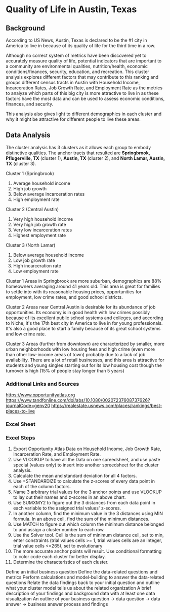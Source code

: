 # Quality of Life in Austin, Texas
## Background
According to US News, Austin, Texas is declared to be the #1 city in America to live in because of its quality of life for the third time in a row. 

Although no correct system of metrics have been discovered yet to accurately measure quality of life, potential indicators that are important to a community are environmental qualities, nutrition/health, economic conditions/finances, security, education, and recreation. 
This cluster analysis explores different factors that may contribute to this ranking and groups different census tracts in Austin with Household Income, Incarceration Rates, Job Growth Rate, and Employment Rate as the metrics to analyze which parts of this big city is more attractive to live in as these factors have the most data and can be used to assess economic conditions, finances, and security. 

This analysis also gives light to different demographics in each cluster and why it might be attractive for different people to live these areas. 
## Data Analysis
The cluster analysis has 3 clusters as it allows each group to embody distinctive qualities. The anchor tracts that resulted are **Springbrook, Pflugerville, TX** (cluster 1), **Austin, TX** (cluster 2), and **North Lamar, Austin, TX** (cluster 3). 

Cluster 1 (Springbrook)
1. Average household income
2. High job growth
3. Below average incarceration rates
4. High employment rate

Cluster 2 (Central Austin)
1. Very high household income
2. Very high job growth rate
3. Very low incarceration rates
4. Highest employment rate

Cluster 3 (North Lamar)
1. Below average household income
2. Low job growth rate
3. High incarceration rate
4. Low employment rate

Cluster 1 Areas in Springbrook are more suburban, demographics are 88% homeowners averaging around 41 years old. This area is great for families to settle into with its reasonable housing prices, opportunities for employment, low crime rates, and good school districts.  

Cluster 2 Areas near Central Austin is desirable for its abundance of job opportunities. Its economy is in good health with low crimes possibly because of its excellent public school systems and colleges, and according to Niche, it's the 17th best city in America to live in for young professionals. It's also a good place to start a family because of its great school systems and low crime rate. 

Cluster 3 Areas (further from downtown) are characterized by smaller, more urban neighborhoods with low housing fees and high crime (even more than other low-income areas of town) probably due to a lack of job availability. There are a lot of retail businesses, and this area is attractive for students and young singles starting out for its low housing cost though the turnover is high (15% of people stay longer than 5 years)



### Additional Links and Sources
https://www.opportunityatlas.org
https://www.tandfonline.com/doi/abs/10.1080/00207237608737626?journalCode=genv20
https://realestate.usnews.com/places/rankings/best-places-to-live

### Excel Sheet


### Excel Steps
1. Export Opportunity Atlas Data on Household Income, Job Growth Rate, Incarceration Rate, and Employment Rate. 
2. Use VLOOKUP to have all the Data on one spreedsheet, and use paste special (values only) to insert into another spreedsheet for the cluster analysis. 
3. Calculate the mean and standard deviation for all 4 factors.
4. Use =STANDARDIZE to calculate the z-scores of every data point in each of the column factors. 
5. Name 3 arbitrary trial values for the 3 anchor points and use VLOOKUP to lay out their names and z-scores in an above chart. 
6. Use SUMXMY2 to figure out the 3 distances from each data point in each variable to the assigned trial values' z-scores. 
7. In another column, find the minimum value in the 3 distances using MIN formula. In an above cell, find the sum of the minimum distances.
8. Use MATCH to figure out which column the minimum distance belonged to and assign a cluster number to each row. 
9. Use the Solver tool. Cell is the sum of minimum distance cell, set to min, enter constraints (trial values cells >= 1, trial values cells are an integer, trial value cells <=265), set to evolutionary
10. The more accurate anchor points will result. Use conditional formatting to color code each cluster for better display. 
11. Determine the characteristics of each cluster. 

Define an initial business question
Define the data-related questions and metrics
Perform calculations and model-building to answer the data-related questions
Relate the data findings back to your initial question and outline what your cluster model tells us about the related organization
A brief description of your findings and background data with at least one data visualization
An outline of your business question → data question → data answer → business answer process and findings
